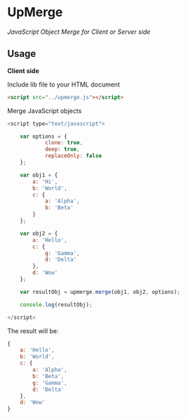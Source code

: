 # UpMerge
*JavaScript Object Merge for Client or Server side*

## Usage

**Client side**

Include lib file to your HTML document

```html
<script src="../upmerge.js"></script>
```

Merge JavaScript objects

```javascript
<script type="text/javascript">

	var options = {
			clone: true,
			deep: true,
			replaceOnly: false
	};

	var obj1 = {
		a: 'Hi',
		b: 'World',
		c: {
			a: 'Alpha',
			b: 'Beta'
		}
	};

	var obj2 = {
		a: 'Hello',
		c: {
			g: 'Gamma',
			d: 'Delta'
		},
		d: 'Wow'
	};

	var resultObj = upmerge.merge(obj1, obj2, options);

	console.log(resultObj);

</script>
```

The result will be:

```javascript
{
	a: 'Hello',
	b: 'World',
	c: {
		a: 'Alpha',
		b: 'Beta',
		g: 'Gamma',
		d: 'Delta'
	},
	d: 'Wow'
}
```
